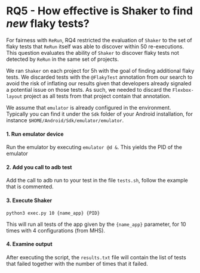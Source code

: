 # RQ5 - How effective is Shaker to find _new_ flaky tests?

For fairness with `ReRun`, RQ4 restricted the evaluation of `Shaker` to the set of flaky tests that `ReRun` itself was able to discover within 50 re-executions. This question evaluates the ability of `Shaker` to discover flaky tests not detected by `ReRun` in the same set of projects.

We ran `Shaker` on each project for 5h with the goal of finding additional flaky tests. We discarded tests with the `@FlakyTest` annotation from our search to avoid the risk of inflating our results given that developers already signaled a potential issue on those tests. As such, we needed to discard the `Flexbox-layout` project as all tests from that project contain that annotation.

We assume that `emulator` is already configured in the environment. Typically you can find it under the `Sdk` folder of your Android installation, for instance `$HOME/Android/Sdk/emulator/emulator`.

#### 1. Run emulator device
Run the emulator by executing `emulator @d &`. This yields the PID of the emulator

#### 2. Add you call to adb test

Add the call to adb run to your test in the file `tests.sh`, follow the example that is commented.

#### 3. Execute Shaker
```
python3 exec.py 10 {name_app} {PID}
```
This will run all tests of the app given by the `{name_app}` parameter, for 10 times with 4 configurations (from MHS).

#### 4. Examine output

After executing the script, the `results.txt` file will contain the list of tests that failed together with the number of times that it failed.
